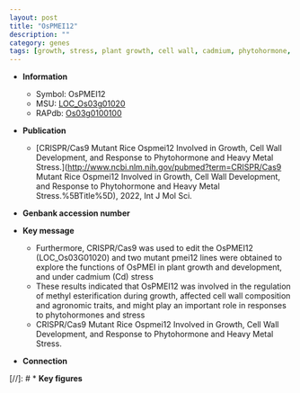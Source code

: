 ```yaml
---
layout: post
title: "OsPMEI12"
description: ""
category: genes
tags: [growth, stress, plant growth, cell wall, cadmium, phytohormone, heavy metal]
---
```


* **Information**  
    + Symbol: OsPMEI12  
    + MSU: [LOC_Os03g01020](http://rice.uga.edu/cgi-bin/ORF_infopage.cgi?orf=LOC_Os03g01020)  
    + RAPdb: [Os03g0100100](https://rapdb.dna.affrc.go.jp/locus/?name=Os03g0100100)  

* **Publication**  
    + [CRISPR/Cas9 Mutant Rice Ospmei12 Involved in Growth, Cell Wall Development, and Response to Phytohormone and Heavy Metal Stress.](http://www.ncbi.nlm.nih.gov/pubmed?term=CRISPR/Cas9 Mutant Rice Ospmei12 Involved in Growth, Cell Wall Development, and Response to Phytohormone and Heavy Metal Stress.%5BTitle%5D), 2022, Int J Mol Sci.

* **Genbank accession number**  

* **Key message**  
    + Furthermore, CRISPR/Cas9 was used to edit the OsPMEI12 (LOC_Os03G01020) and two mutant pmei12 lines were obtained to explore the functions of OsPMEI in plant growth and development, and under cadmium (Cd) stress
    + These results indicated that OsPMEI12 was involved in the regulation of methyl esterification during growth, affected cell wall composition and agronomic traits, and might play an important role in responses to phytohormones and stress
    + CRISPR/Cas9 Mutant Rice Ospmei12 Involved in Growth, Cell Wall Development, and Response to Phytohormone and Heavy Metal Stress.

* **Connection**  

[//]: # * **Key figures**  


